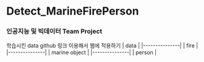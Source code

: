# Detect_MarineFirePerson
### 인공지능 및 빅데이터 Team Project
학습시킨 data github 링크 이용해서 웹에 적용하기
|      data     |
|---------------|
|      fire     |
|---------------|
| marine object |
|---------------|
|    person     |
